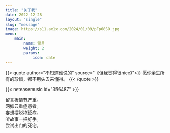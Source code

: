 ```yaml
---
title: "关于我"
date: 2022-12-28
layout: "single"
slug: "message"
image: https://s11.ax1x.com/2024/01/09/pFp68SO.jpg
menu:
    main:
        name: 留言
        weight: 2
        params: 
            icon: date
---
```

{{< quote author="不知道谁说的" source="《但我觉得很nice》">}}
愿你余生所有的珍惜，都不用失去来懂得。
{{< /quote >}}

{{< neteasemusic id="356487" >}}


留言板情节严重。  
网抑云重症患者。  
妄想摆脱拖延症。  
听故事一把好手。  
尝试出门的死宅。
